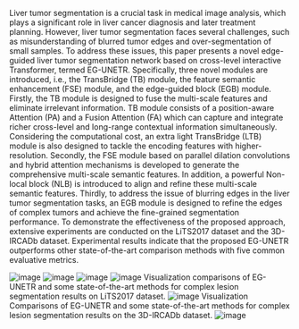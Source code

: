 Liver tumor segmentation is a crucial task in medical image analysis, which plays a significant role in liver cancer diagnosis and later treatment planning. However, liver tumor segmentation faces several challenges, such as misunderstanding of blurred tumor edges and over-segmentation of small samples. To address these issues, this paper presents a novel edge-guided liver tumor segmentation network based on cross-level interactive Transformer, termed EG-UNETR. Specifically, three novel modules are introduced, i.e., the TransBridge (TB) module, the feature semantic enhancement (FSE) module, and the edge-guided block (EGB) module. Firstly, the TB module is designed to fuse the multi-scale features and eliminate irrelevant information. TB module consists of a position-aware Attention (PA) and a Fusion Attention (FA) which can capture and integrate richer cross-level and long-range contextual information simultaneously. Considering the computational cost, an extra light TransBridge (LTB) module is also designed to tackle the encoding features with higher-resolution. Secondly, the FSE module based on parallel dilation convolutions and hybrid attention mechanisms is developed to generate the comprehensive multi-scale semantic features. In addition, a powerful Non-local block (NLB) is introduced to align and refine these multi-scale semantic features. Thirdly, to address the issue of blurring edges in the liver tumor segmentation tasks, an EGB module is designed to refine the edges of complex tumors and achieve the fine-grained segmentation performance. To demonstrate the effectiveness of the proposed approach, extensive experiments are conducted on the LiTS2017 dataset and the 3D-IRCADb dataset. Experimental results indicate that the proposed EG-UNETR outperforms other state-of-the-art comparison methods with five common evaluative metrics.

![image](https://github.com/NewOneNow/EG-UNETR/assets/128780618/9f04d901-326b-47e6-882a-b3672b90e8ab)
                                                  ![image](https://github.com/NewOneNow/EG-UNETR/assets/128780618/d03b29d6-3334-43ab-ae4b-72e84a54b704)
                                                  ![image](https://github.com/NewOneNow/EG-UNETR/assets/128780618/7e64121f-cc15-4a3e-98be-1845ee2f864e)
                                                  ![image](https://github.com/NewOneNow/EG-UNETR/assets/128780618/a6c1e8d0-49de-4577-900c-7807e1cdc4b3)
                                                  Visualization comparisons of EG-UNETR and some state-of-the-art methods for complex lesion segmentation results on LiTS2017 dataset.
                                                  ![image](https://github.com/NewOneNow/EG-UNETR/assets/128780618/b4066437-d3d5-421d-9fe2-c87fc5b9aaeb)
                                                  Visualization Comparisons of EG-UNETR and some state-of-the-art methods for complex lesion segmentation results on the 3D-IRCADb dataset.
                                                  ![image](https://github.com/NewOneNow/EG-UNETR/assets/128780618/781638cf-dc2c-4875-ad3e-afe33b175397)

